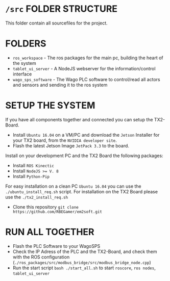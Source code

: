 # `/src` FOLDER STRUCTURE


This folder contain all sourcefiles for the project.

# FOLDERS
* `ros_workspace` - The ros packages for the main pc, building the heart of the system
* `tablet_ui_server` - A NodeJS webserver for the information/control interface
* `wago_sps_software` - The Wago PLC software to control/read all actors and sensors and sending it to the ros system



# SETUP THE SYSTEM
If you have all components together and connected you can setup the TX2-Board.
* Install `Ubuntu 16.04` on a VM/PC and download the `Jetson` Installer for your TX2 board, from the `NVIDIA developer site`.
* Flash the latest Jetson Image `JetPack 3.3` to the board.

Install on your development PC and the TX2 Board the following packages:

* Install `ROS Kinectic`
* Install `NodeJS >= V. 8`
* Install `Python-Pip`


For easy installation on a clean PC `Ubuntu 16.04` you can use the `./ubuntu_install_req.sh` script.
For installation on the TX2 Board please use the `./tx2_install_req.sh`


* Clone this repository `git clone https://github.com/RBEGamer/em2soft.git`




# RUN ALL TOGETHER

* Flash the PLC Software to your WagoSPS
* Check the IP Adress of the PLC and the TX2-Board, and check them with the ROS configuration (`./ros_packages/src/modbus_bridge/src/modbus_bridge_node.cpp`)
* Run the start script `bash ./start_all.sh` to start `roscore`, `ros nodes`, `tablet_ui_server`

